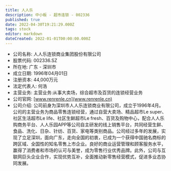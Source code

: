 ```yaml
---
title: 人人乐
description: 中小板 - 超市连锁 - 002336
published: true
date: 2022-04-30T19:21:29.000Z
tags: stock
editor: markdown
dateCreated: 2022-01-01T00:00:00.000Z
---
```


- 公司名称: 人人乐连锁商业集团股份有限公司
- 股票代码: 002336.SZ
- 所在地: 广东 - 深圳市
- 成立日期: 1996年04月01日
- 注册资本: 44,000万元
- 法定代表人: 何浩
- 主营业务: 主营业务:从事大卖场，综合超市及百货的连锁经营业务
- 公司官网: [www.renrenle.cn](www.renrenle.cn)
- 公司介绍: 公司前身为深圳市人人乐连锁商业有限公司，成立于1996年4月。公司的主营业务为商品零售连锁经营，通过自营大卖场、精品超市Le super、社区生活超市Le life、社区生鲜超市Le fresh、百货及购物中心，配合人人乐购商务平台、人人乐园APP等公司自主研发的线上销售平台，共同经营生鲜、食品、洗化、日杂、针纺、百货、家电等类别商品。公司经过多年的发展，实现了立足深圳，面向广东，走向全国的初衷，已成为一个获得中国驰名商标的跨区域、全国性的知名零售上市企业。良好的商业运营管理和顾客服务水平，赢得了消费者和市场的认可与美誉，成为零售行业优秀品牌。此外，公司与互联网巨头企业合作，实现优势互补，全面推动新零售经营模式，促进多业态协同发展。


